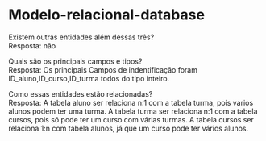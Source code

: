 # Modelo-relacional-database

Existem outras entidades além dessas três? <br>
Resposta: não 

Quais são os principais campos e tipos? <br>
Resposta: Os principais Campos de indentificação foram ID_aluno,ID_curso,ID_turma todos do tipo inteiro.

Como essas entidades estão relacionadas? <br>
Resposta: A tabela aluno ser relaciona n:1 com a tabela turma, pois varios alunos podem ter uma turma. A tabela turma ser relaciona n:1 com a tabela cursos, pois só pode ter um curso com várias turmas. A tabela cursos ser relaciona 1:n com tabela alunos, já que um curso pode ter vários alunos.  

